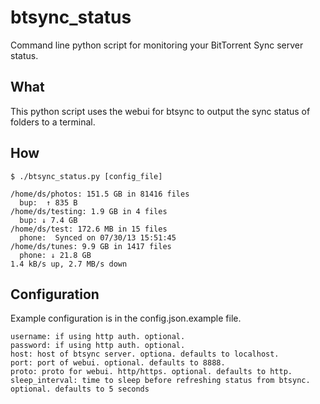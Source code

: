 btsync_status
=============

Command line python script for monitoring your BitTorrent Sync server status.

## What
This python script uses the webui for btsync to output the sync status of folders to a terminal.

## How

    $ ./btsync_status.py [config_file]

    /home/ds/photos: 151.5 GB in 81416 files
      bup:  ↑ 835 B
    /home/ds/testing: 1.9 GB in 4 files
      bup: ↓ 7.4 GB
    /home/ds/test: 172.6 MB in 15 files
      phone:  Synced on 07/30/13 15:51:45
    /home/ds/tunes: 9.9 GB in 1417 files
      phone: ↓ 21.8 GB
    1.4 kB/s up, 2.7 MB/s down

## Configuration

Example configuration is in the config.json.example file.

    username: if using http auth. optional.
    password: if using http auth. optional.
    host: host of btsync server. optiona. defaults to localhost.
    port: port of webui. optional. defaults to 8888.
    proto: proto for webui. http/https. optional. defaults to http.
    sleep_interval: time to sleep before refreshing status from btsync. optional. defaults to 5 seconds

##